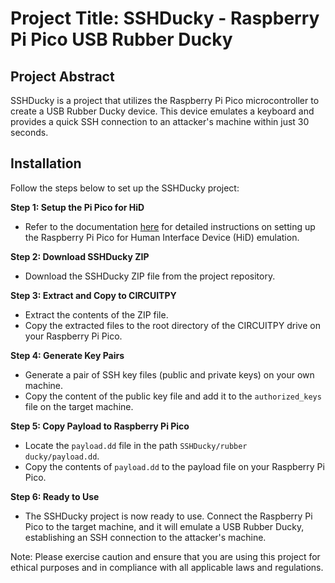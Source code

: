 # Project Title: SSHDucky - Raspberry Pi Pico USB Rubber Ducky

## Project Abstract
SSHDucky is a project that utilizes the Raspberry Pi Pico microcontroller to create a USB Rubber Ducky device. This device emulates a keyboard and provides a quick SSH connection to an attacker's machine within just 30 seconds.

## Installation

Follow the steps below to set up the SSHDucky project:

**Step 1: Setup the Pi Pico for HiD**
- Refer to the documentation [here]([(https://github.com/dbisu/pico-ducky)]) for detailed instructions on setting up the Raspberry Pi Pico for Human Interface Device (HiD) emulation.

**Step 2: Download SSHDucky ZIP**
- Download the SSHDucky ZIP file from the project repository.

**Step 3: Extract and Copy to CIRCUITPY**
- Extract the contents of the ZIP file.
- Copy the extracted files to the root directory of the CIRCUITPY drive on your Raspberry Pi Pico.

**Step 4: Generate Key Pairs**
- Generate a pair of SSH key files (public and private keys) on your own machine.
- Copy the content of the public key file and add it to the `authorized_keys` file on the target machine.

**Step 5: Copy Payload to Raspberry Pi Pico**
- Locate the `payload.dd` file in the path `SSHDucky/rubber ducky/payload.dd`.
- Copy the contents of `payload.dd` to the payload file on your Raspberry Pi Pico.

**Step 6: Ready to Use**
- The SSHDucky project is now ready to use. Connect the Raspberry Pi Pico to the target machine, and it will emulate a USB Rubber Ducky, establishing an SSH connection to the attacker's machine.

Note: Please exercise caution and ensure that you are using this project for ethical purposes and in compliance with all applicable laws and regulations.
